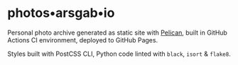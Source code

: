 # photos•arsgab•io

Personal photo archive generated as static site with [Pelican](https://docs.getpelican.com/en/latest/), 
built in GitHub Actions CI environment, deployed to GitHub Pages.

Styles built with PostCSS CLI, Python code linted with `black`, `isort` & `flake8`.

